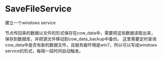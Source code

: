# SaveFileService
建立一个windows service

节点传回来的数据以文件的形式保存在cow_data中，需要把这些数据读取出来，保存到数据库，并把源文件移动到cow_data_backup中备份。
这里需要定时查询cow_data中是否有新的数据文件，且服务器环境是win7，所以可以写成windows service的形式，每隔一段时间自动触发。
